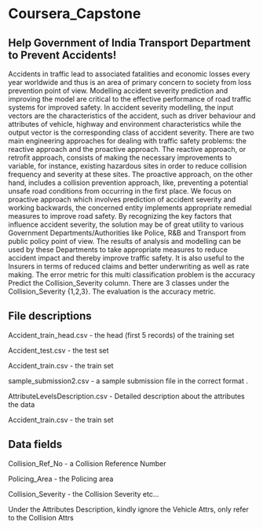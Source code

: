 # Coursera_Capstone

## Help Government of India Transport Department to Prevent Accidents!
Accidents in traffic lead to associated fatalities and economic losses every year worldwide and thus is an area of primary concern to society from loss prevention point of view. 
Modelling accident severity prediction and improving the model are critical to the effective performance of road traffic systems for improved safety. 
In accident severity modelling, the input vectors are the characteristics of the accident, such as driver behaviour and attributes of vehicle, highway and environment 
characteristics while the output vector is the corresponding class of accident severity. There are two main engineering approaches for dealing with traffic safety problems: 
the reactive approach and the proactive approach. The reactive approach, or retrofit approach, consists of making the necessary improvements to variable, for instance, 
existing hazardous sites in order to reduce collision frequency and severity at these sites. The proactive approach, on the other hand, includes a collision prevention approach, 
like, preventing a potential unsafe road conditions from occurring in the first place. We focus on proactive approach which involves prediction of accident severity and working 
backwards, the concerned entity implements appropriate remedial measures to improve road safety. By recognizing the key factors that influence accident severity, the solution 
may be of great utility to various Government Departments/Authorities like Police, R&B and Transport from public policy point of view. The results of analysis and modelling can
be used by these Departments to take appropriate measures to reduce accident impact and thereby improve traffic safety. It is also useful to the Insurers in terms of reduced 
claims and better underwriting as well as rate making. The error metric for this multi classification problem is the accuracy Predict the Collision_Severity column. 
There are 3 classes under the Collision_Severity {1,2,3}. The evaluation is the accuracy metric.

## File descriptions
Accident_train_head.csv - the head (first 5 records) of the training set

Accident_test.csv - the test set

Accident_train.csv - the train set

sample_submission2.csv - a sample submission file in the correct format .

AttributeLevelsDescription.csv - Detailed description about the attributes the data

Accident_train.csv - the train set

## Data fields
Collision_Ref_No - a Collision Reference Number

Policing_Area - the Policing area

Collision_Severity - the Collision Severity etc...

Under the Attributes Description, kindly ignore the Vehicle Attrs, only refer to the Collision Attrs

